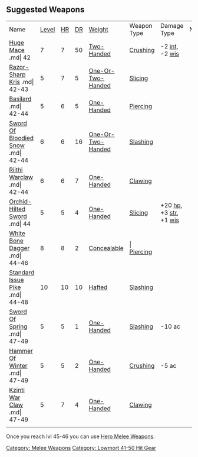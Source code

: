 ## Suggested Weapons

|                                                                         |                                     |                              |                                 |                                                                              |                                                                  |                                                                                                      |       |
|-------------------------------------------------------------------------|-------------------------------------|------------------------------|---------------------------------|------------------------------------------------------------------------------|------------------------------------------------------------------|------------------------------------------------------------------------------------------------------|-------|
| Name                                                                    | [Level](Object_Level.md "wikilink") | [HR](Hit_Roll.md "wikilink") | [DR](Damage_Roll.md "wikilink") | [Weight](Object_Weight.md "wikilink")                                        | Weapon Type                                                      | Damage Type                                                                                          | Notes |
| [Huge Mace](Huge_Mace "wikilink") .md\| 42                              | 7                                   | 7                            | 50                              | [Two-Handed](:Category:Standard_Two-Handed_Weapons "wikilink")               | [Crushing](:Category:Melee_Weapons_That_Crush.md "wikilink")     | -2 [int](Intelligence.md "wikilink"), -2 [wis](Wisdom.md "wikilink")                                 |       |
| [Razor-Sharp Kris](Razor-Sharp_Kris "wikilink") .md\| 42-43             | 5                                   | 7                            | 5                               | [One-Or-Two-Handed](:Category:Standard_One-Or-Two-Handed_Weapons "wikilink") | [Slicing](:Category:Melee_Weapons_That_Slice.md "wikilink")      |                                                                                                      |       |
| [Basilard](Basilard "wikilink") .md\| 42-44                             | 5                                   | 6                            | 5                               | [One-Handed](:Category:Standard_One-Handed_Weapons "wikilink")               | [Piercing](:Category:Melee_Weapons_That_Pierce.md "wikilink")    |                                                                                                      |       |
| [Sword Of Bloodied Snow](Sword_Of_Bloodied_Snow "wikilink") .md\| 42-44 | 6                                   | 6                            | 16                              | [One-Or-Two-Handed](:Category:Standard_One-Or-Two-Handed_Weapons "wikilink") | [Slashing](:Category:Melee_Weapons_That_Slash.md "wikilink")     |                                                                                                      |       |
| [Riithi Warclaw](Riithi_Warclaw "wikilink") .md\| 42-44                 | 6                                   | 6                            | 7                               | [One-Handed](:Category:Standard_One-Handed_Weapons "wikilink")               | [Clawing](:Category:Melee_Weapons_that_Claw.md "wikilink")       |                                                                                                      |       |
| [Orchid-Hilted Sword](Orchid-Hilted_Sword "wikilink") .md\| 44          | 5                                   | 5                            | 4                               | [One-Handed](:Category:Standard_One-Handed_Weapons "wikilink")               | [Slicing](:Category:Melee_Weapons_That_Slice.md "wikilink")      | +20 [hp](Hit_Points.md "wikilink"), +3 [str](Strength.md "wikilink"), +1 [wis](Wisdom.md "wikilink") |       |
| [White Bone Dagger](White_Bone_Dagger "wikilink") .md\| 44-46           | 8                                   | 8                            | 2                               | [Concealable](:Category:Concealable_Weapons "wikilink")                      | \| [Piercing](:Category:Melee_Weapons_That_Pierce.md "wikilink") |                                                                                                      |       |
| [Standard Issue Pike](Standard_Issue_Pike "wikilink") .md\| 44-48       | 10                                  | 10                           | 10                              | [Hafted](:Category:Hafted_Weapons "wikilink")                                | [Slashing](:Category:Melee_Weapons_That_Slash.md "wikilink")     |                                                                                                      |       |
| [Sword Of Spring](Sword_Of_Spring "wikilink") .md\| 47-49               | 5                                   | 5                            | 1                               | [One-Handed](:Category:Standard_One-Handed_Weapons "wikilink")               | [Slashing](:Category:Melee_Weapons_That_Slash.md "wikilink")     | -10 ac                                                                                               |       |
| [Hammer Of Winter](Hammer_Of_Winter "wikilink") .md\| 47-49             | 5                                   | 5                            | 2                               | [One-Handed](:Category:Standard_One-Handed_Weapons "wikilink")               | [Crushing](:Category:Melee_Weapons_That_Crush.md "wikilink")     | -5 ac                                                                                                |       |
| [Kzinti War Claw](Kzinti_War_Claw "wikilink") .md\| 47-49               | 5                                   | 7                            | 4                               | [One-Handed](:Category:Standard_One-Handed_Weapons "wikilink")               | [Clawing](:Category:Melee_Weapons_That_Claw.md "wikilink")       |                                                                                                      |       |
|                                                                         |                                     |                              |                                 |                                                                              |                                                                  |                                                                                                      |       |

Once you reach lvl 45-46 you can use [Hero Melee
Weapons](:Category:Hero_Melee_Weapons.md "wikilink").

[Category: Melee Weapons](Category:_Melee_Weapons "wikilink") [Category:
Lowmort 41-50 Hit Gear](Category:_Lowmort_41-50_Hit_Gear "wikilink")
